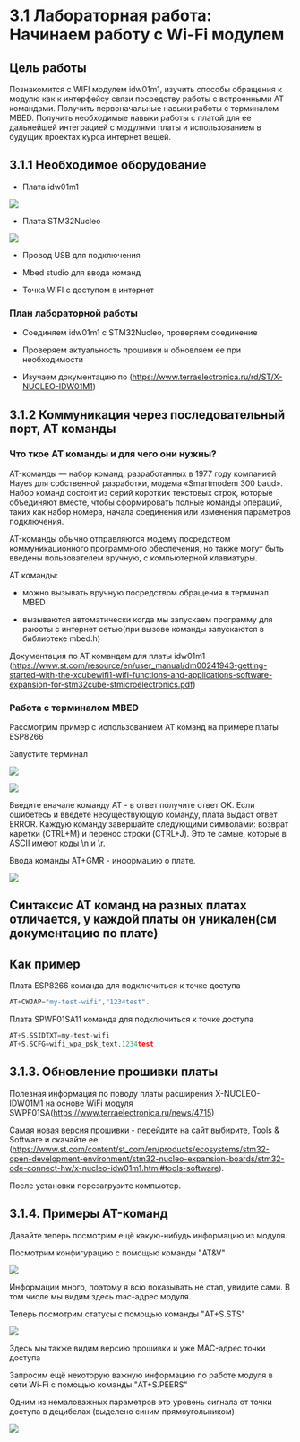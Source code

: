 # 3.1 Лабораторная работа: Начинаем работу с Wi-Fi модулем
## Цель работы
Познакомится с WIFI модулем idw01m1, изучить способы обращения к модулю как к интерфейсу связи посредству работы с встроенными АТ командами. Получить первоначальные навыки работы с терминалом MBED. Получить необходимые навыки работы с платой для ее дальнейшей интеграцией с модулями платы и использованием в будущих проектах курса интернет вещей.
## 3.1.1 Необходимое оборудование
* Плата idw01m1

![](img/idw01m1.jpg)

* Плата STM32Nucleo

![](img/nucleo.png)

* Провод USB для подключения

* Mbed studio для ввода команд

* Точка WIFI с доступом в интернет

### План лабораторной работы   

* Соединяем idw01m1 с STM32Nucleo, проверяем соединение

* Проверяем актуальность прошивки и обновляем ее при необходимости

* Изучаем документацию по (https://www.terraelectronica.ru/rd/ST/X-NUCLEO-IDW01M1)

## 3.1.2 Коммуникация через последовательный порт, AT команды
### Что ткое AT команды и для чего они нужны?
AT-команды — набор команд, разработанных в 1977 году компанией Hayes для собственной разработки, модема «Smartmodem 300 baud». Набор команд состоит из серий коротких текстовых строк, которые объединяют вместе, чтобы сформировать полные команды операций, таких как набор номера, начала соединения или изменения параметров подключения.

AT-команды обычно отправляются модему посредством коммуникационного программного обеспечения, но также могут быть введены пользователем вручную, с компьютерной клавиатуры.

АТ команды:

* можно вызывать вручную посредством обращения в терминал MBED

* вызываются автоматически когда мы запускаем программу для раюоты с интернет сетью(при вызове команды запускаются в библиотеке mbed.h)

Документация по АТ командам для платы idw01m1
(https://www.st.com/resource/en/user_manual/dm00241943-getting-started-with-the-xcubewifi1-wifi-functions-and-applications-software-expansion-for-stm32cube-stmicroelectronics.pdf)

### Работа с терминалом MBED

Рассмотрим пример с использованием АТ команд на примере платы ESP8266

Запустите терминал 

![](img/terminal.jpg)

![](img/terminal2.PNG)

Введите вначале команду AT - в ответ получите ответ OK. Если ошибетесь и введете несуществующую команду, плата выдаст ответ ERROR. Каждую команду завершайте следующими символами: возврат каретки (CTRL+M) и перенос строки (CTRL+J). Это те самые, которые в ASCII имеют коды \n и \r.

Ввода команды AT+GMR - информацию о плате. 

![](img/termina3.png)

Синтаксис АТ команд на разных платах отличается, у каждой платы он уникален(см документацию по плате)
------
Как пример
------
Плата ESP8266 команда для подключиться к точке доступа

```C
AT+CWJAP="my-test-wifi","1234test".
```
Плата SPWF01SA11 команда для подключиться к точке доступа

```C
AT+S.SSIDTXT=my-test-wifi 
AT+S.SCFG=wifi_wpa_psk_text,1234test
```

## 3.1.3. Обновление прошивки платы

Полезная информация по поводу платы расширения X-NUCLEO-IDW01M1 на основе WiFi модуля SWPF01SA(https://www.terraelectronica.ru/news/4715)

Самая новая версия прошивки - перейдите на сайт выбирите, Tools & Software и скачайте ее
(https://www.st.com/content/st_com/en/products/ecosystems/stm32-open-development-environment/stm32-nucleo-expansion-boards/stm32-ode-connect-hw/x-nucleo-idw01m1.html#tools-software). 

После установки перезагрузите компьютер.

## 3.1.4. Примеры AT-команд

Давайте теперь посмотрим ещё какую-нибудь информацию из модуля.

Посмотрим конфигурацию с помощью команды "AT&V"

![](img/rez.png)

Информации много, поэтому я всю показывать не стал, увидите сами. В том числе мы видим здесь mac-адрес модуля.

Теперь посмотрим статусы с помощью команды "AT+S.STS"

![](img/2.png)

Здесь мы также видим версию прошивки и уже MAC-адрес точки доступа


Запросим ещё некоторую важную информацию по работе модуля в сети Wi-Fi с помощью команды "AT+S.PEERS"

Одним из немаловажных параметров это уровень сигнала от точки доступа в децибелах (выделено синим прямоугольником)

![](img/3.png)
